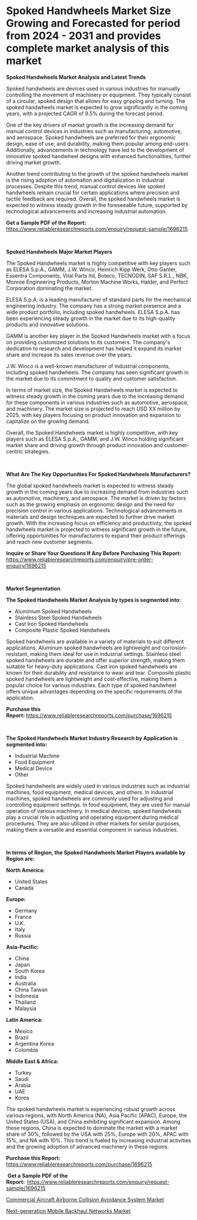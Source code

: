 <p><h1>Spoked Handwheels Market Size Growing and Forecasted for period from 2024 - 2031 and provides complete market analysis of this market</h1></p><p><strong>Spoked Handwheels Market Analysis and Latest Trends</strong></p>
<p><p>Spoked handwheels are devices used in various industries for manually controlling the movement of machinery or equipment. They typically consist of a circular, spoked design that allows for easy gripping and turning. The spoked handwheels market is expected to grow significantly in the coming years, with a projected CAGR of 9.5% during the forecast period.</p><p>One of the key drivers of market growth is the increasing demand for manual control devices in industries such as manufacturing, automotive, and aerospace. Spoked handwheels are preferred for their ergonomic design, ease of use, and durability, making them popular among end-users. Additionally, advancements in technology have led to the development of innovative spoked handwheel designs with enhanced functionalities, further driving market growth.</p><p>Another trend contributing to the growth of the spoked handwheels market is the rising adoption of automation and digitalization in industrial processes. Despite this trend, manual control devices like spoked handwheels remain crucial for certain applications where precision and tactile feedback are required. Overall, the spoked handwheels market is expected to witness steady growth in the foreseeable future, supported by technological advancements and increasing industrial automation.</p></p>
<p><strong>Get a Sample PDF of the Report:&nbsp;</strong> <a href="https://www.reliableresearchreports.com/enquiry/request-sample/1696215">https://www.reliableresearchreports.com/enquiry/request-sample/1696215</a></p>
<p>&nbsp;</p>
<p><strong>Spoked Handwheels Major Market Players</strong></p>
<p><p>The Spoked Handwheels market is highly competitive with key players such as ELESA S.p.A., GAMM, J.W. Winco, Heinrich Kipp Werk, Otto Ganter, Essentra Components, Vital Parts ltd, Boteco, TECNODIN, SAF S.R.L., NBK, Monroe Engineering Products, Morton Machine Works, Halder, and Perfect Corporation dominating the market.</p><p>ELESA S.p.A. is a leading manufacturer of standard parts for the mechanical engineering industry. The company has a strong market presence and a wide product portfolio, including spoked handwheels. ELESA S.p.A. has been experiencing steady growth in the market due to its high-quality products and innovative solutions.</p><p>GAMM is another key player in the Spoked Handwheels market with a focus on providing customized solutions to its customers. The company's dedication to research and development has helped it expand its market share and increase its sales revenue over the years.</p><p>J.W. Winco is a well-known manufacturer of industrial components, including spoked handwheels. The company has seen significant growth in the market due to its commitment to quality and customer satisfaction.</p><p>In terms of market size, the Spoked Handwheels market is expected to witness steady growth in the coming years due to the increasing demand for these components in various industries such as automotive, aerospace, and machinery. The market size is projected to reach USD XX million by 2025, with key players focusing on product innovation and expansion to capitalize on the growing demand.</p><p>Overall, the Spoked Handwheels market is highly competitive, with key players such as ELESA S.p.A., GAMM, and J.W. Winco holding significant market share and driving growth through product innovation and customer-centric strategies.</p></p>
<p>&nbsp;</p>
<p><strong>What Are The Key Opportunities For Spoked Handwheels Manufacturers?</strong></p>
<p><p>The global spoked handwheels market is expected to witness steady growth in the coming years due to increasing demand from industries such as automotive, machinery, and aerospace. The market is driven by factors such as the growing emphasis on ergonomic design and the need for precision control in various applications. Technological advancements in materials and design techniques are expected to further drive market growth. With the increasing focus on efficiency and productivity, the spoked handwheels market is projected to witness significant growth in the future, offering opportunities for manufacturers to expand their product offerings and reach new customer segments.</p></p>
<p><strong>Inquire or Share Your Questions If Any Before Purchasing This Report:</strong> <a href="https://www.reliableresearchreports.com/enquiry/pre-order-enquiry/1696215">https://www.reliableresearchreports.com/enquiry/pre-order-enquiry/1696215</a></p>
<p>&nbsp;</p>
<p><strong>Market Segmentation</strong></p>
<p><strong>The Spoked Handwheels Market Analysis by types is segmented into:</strong></p>
<p><ul><li>Aluminium Spoked Handwheels</li><li>Stainless Steel Spoked Handwheels</li><li>Cast Iron Spoked Handwheels</li><li>Composite Plastic Spoked Handwheels</li></ul></p>
<p><p>Spoked handwheels are available in a variety of materials to suit different applications. Aluminum spoked handwheels are lightweight and corrosion-resistant, making them ideal for use in industrial settings. Stainless steel spoked handwheels are durable and offer superior strength, making them suitable for heavy-duty applications. Cast iron spoked handwheels are known for their durability and resistance to wear and tear. Composite plastic spoked handwheels are lightweight and cost-effective, making them a popular choice for various industries. Each type of spoked handwheel offers unique advantages depending on the specific requirements of the application.</p></p>
<p><strong>Purchase this Report:&nbsp;</strong><a href="https://www.reliableresearchreports.com/purchase/1696215">https://www.reliableresearchreports.com/purchase/1696215</a></p>
<p>&nbsp;</p>
<p><strong>The Spoked Handwheels Market Industry Research by Application is segmented into:</strong></p>
<p><ul><li>Industrial Machine</li><li>Food Equipment</li><li>Medical Device</li><li>Other</li></ul></p>
<p><p>Spoked handwheels are widely used in various industries such as industrial machines, food equipment, medical devices, and others. In industrial machines, spoked handwheels are commonly used for adjusting and controlling equipment settings. In food equipment, they are used for manual operation of various machinery. In medical devices, spoked handwheels play a crucial role in adjusting and operating equipment during medical procedures. They are also utilized in other markets for similar purposes, making them a versatile and essential component in various industries.</p></p>
<p>&nbsp;</p>
<p><strong>In terms of Region, the Spoked Handwheels Market Players available by Region are:</strong></p>
<p>
    <p> <strong> North America: </strong>
        <ul>
            <li>United States</li>
            <li>Canada</li>
        </ul>
        </p> 
    <p> <strong> Europe: </strong>
        <ul>
            <li>Germany</li>
            <li>France</li>
            <li>U.K.</li>
            <li>Italy</li>
            <li>Russia</li>
        </ul>
        </p> 
    <p> <strong> Asia-Pacific: </strong>
        <ul>
            <li>China</li>
            <li>Japan</li>
            <li>South Korea</li>
            <li>India</li>
            <li>Australia</li>
            <li>China Taiwan</li>
            <li>Indonesia</li>
            <li>Thailand</li>
            <li>Malaysia</li>
        </ul>
        </p> 
    <p> <strong> Latin America: </strong>
        <ul>
            <li>Mexico</li>
            <li>Brazil</li>
            <li>Argentina Korea</li>
            <li>Colombia</li>
        </ul>
        </p> 
    <p> <strong> Middle East & Africa: </strong>
        <ul>
            <li>Turkey</li>
            <li>Saudi</li>
            <li>Arabia</li>
            <li>UAE</li>
            <li>Korea</li>
        </ul>
    </p>
    </p>
<p><p>The spoked handwheels market is experiencing robust growth across various regions, with North America (NA), Asia Pacific (APAC), Europe, the United States (USA), and China exhibiting significant expansion. Among these regions, China is expected to dominate the market with a market share of 30%, followed by the USA with 25%, Europe with 20%, APAC with 15%, and NA with 10%. This trend is fueled by increasing industrial activities and the growing adoption of advanced machinery in these regions.</p></p>
<p><strong>Purchase this Report: </strong><a href="https://www.reliableresearchreports.com/purchase/1696215">https://www.reliableresearchreports.com/purchase/1696215</a></p>
<p>&nbsp;<strong>Get a Sample PDF of the Report:&nbsp;&nbsp;</strong><a href="https://www.reliableresearchreports.com/enquiry/request-sample/1696215">https://www.reliableresearchreports.com/enquiry/request-sample/1696215</a></p>
<p><strong></strong></p>
<p><p><a href="https://issuu.com/reportprime-2/docs/commercial-aircraft-airborne-collision-avoidance-s">Commercial Aircraft Airborne Collision Avoidance System Market</a></p><p><a href="https://issuu.com/reportprime-2/docs/next-generation-mobile-backhaul-networks-market-si">Next-generation Mobile Backhaul Networks Market</a></p></p>